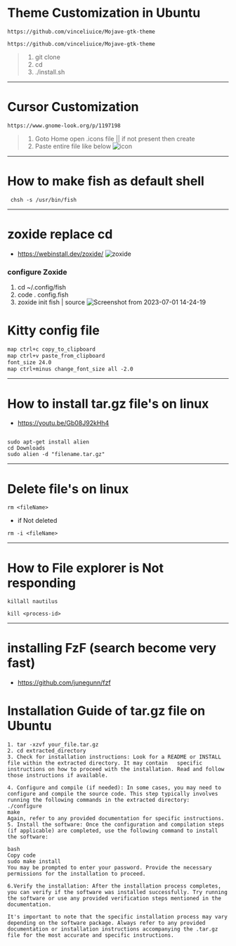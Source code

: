 # Theme Customization in Ubuntu 
```
https://github.com/vinceliuice/Mojave-gtk-theme
```
```
https://github.com/vinceliuice/Mojave-gtk-theme
```
> 1. git clone <URL>
> 2. cd <URL-FileName>
> 3. ./install.sh



---
# Cursor Customization
```
https://www.gnome-look.org/p/1197198
```
> 1. Goto Home open .icons file || if not present then create
> 2. Paste entire file like below
![icon](https://github.com/webdev-ashishk/Linux-config/assets/127021921/5c968593-3f92-407f-a24c-1550469f8d56)


---
# How to make fish as default shell
```
 chsh -s /usr/bin/fish
```

---
# zoxide replace cd
* https://webinstall.dev/zoxide/
![zoxide](https://user-images.githubusercontent.com/127021921/232649969-a043db11-144f-4209-ac0b-8910295361f0.png)
### configure Zoxide
1. cd  ~/.config/fish
2. code . config.fish
3. zoxide init fish | source
![Screenshot from 2023-07-01 14-24-19](https://github.com/webdev-ashishk/Linux-config/assets/127021921/4d1ee7bf-2b98-4b14-8c53-087f283da788)


# Kitty config file
```html
map ctrl+c copy_to_clipboard
map ctrl+v paste_from_clipboard 
font_size 24.0
map ctrl+minus change_font_size all -2.0


```
---
# How to install tar.gz file's on linux
* https://youtu.be/Gb08J92kHh4
```

sudo apt-get install alien  
cd Downloads
sudo alien -d "filename.tar.gz"
```

---
# Delete file's on linux
```
rm <fileName>
```
* if Not deleted
```
rm -i <fileName>
```
---
# How to File explorer is Not responding
```
killall nautilus
```
```
kill <process-id>
```
---
# installing FzF (search become very fast)
* https://github.com/junegunn/fzf




# Installation Guide of tar.gz file on Ubuntu
```
1. tar -xzvf your_file.tar.gz
2. cd extracted_directory
3. Check for installation instructions: Look for a README or INSTALL file within the extracted directory. It may contain   specific instructions on how to proceed with the installation. Read and follow those instructions if available.

4. Configure and compile (if needed): In some cases, you may need to configure and compile the source code. This step typically involves running the following commands in the extracted directory:
./configure
make
Again, refer to any provided documentation for specific instructions.
5. Install the software: Once the configuration and compilation steps (if applicable) are completed, use the following command to install the software:

bash
Copy code
sudo make install
You may be prompted to enter your password. Provide the necessary permissions for the installation to proceed.

6.Verify the installation: After the installation process completes, you can verify if the software was installed successfully. Try running the software or use any provided verification steps mentioned in the documentation.

It's important to note that the specific installation process may vary depending on the software package. Always refer to any provided documentation or installation instructions accompanying the .tar.gz file for the most accurate and specific instructions.
```











